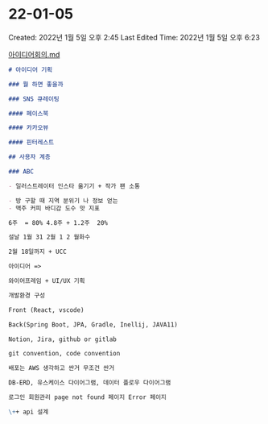 # 22-01-05

Created: 2022년 1월 5일 오후 2:45
Last Edited Time: 2022년 1월 5일 오후 6:23

[아이디어회의.md](22-01-05%20d6f4a248aeed4633a6b206bb5b63da50/%EC%95%84%EC%9D%B4%EB%94%94%EC%96%B4%ED%9A%8C%EC%9D%98.md)

```markdown
# 아이디어 기획 

### 뭘 하면 좋을까

### SNS 큐레이팅 

#### 페이스북

#### 카카오뷰

#### 핀터레스트

## 사용자 계층

### ABC

- 일러스트레이터 인스타 옮기기 + 작가 팬 소통 

- 방 구할 때 지역 분위기 나 정보 얻는 
- 맥주 커피 바디감 도수 맛 지표 

6주  = 80% 4.8주 + 1.2주  20%

설날 1월 31 2월 1 2 월화수 

2월 18일까지 + UCC 

아이디어 => 

와이어프레임 + UI/UX 기획

개발환경 구성

Front (React, vscode)

Back(Spring Boot, JPA, Gradle, Inellij, JAVA11)

Notion, Jira, github or gitlab 

git convention, code convention 

배포는 AWS 생각하고 싼거 무조건 싼거 

DB-ERD, 유스케이스 다이어그램, 데이터 플로우 다이어그램  

로그인 회원관리 page not found 페이지 Error 페이지 

\++ api 설계
```